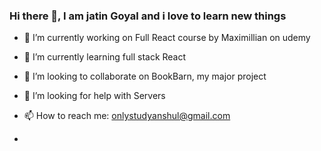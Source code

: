 ### Hi there 👋, I am jatin Goyal and i love to learn new things

- 🔭 I’m currently working on Full React course by Maximillian on udemy
- 🌱 I’m currently learning full stack React
- 👯 I’m looking to collaborate on BookBarn, my major project
- 🤔 I’m looking for help with Servers
- 📫 How to reach me: onlystudyanshul@gmail.com

- <!--
- 😄 Pronouns: ...
- 💬 Ask me about 
- ⚡ Fun fact: ...
- -->
